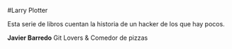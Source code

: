 #Larry Plotter

Esta serie de libros cuentan la historia de un hacker de los que hay pocos.

**Javier Barredo** Git Lovers & Comedor de pizzas

